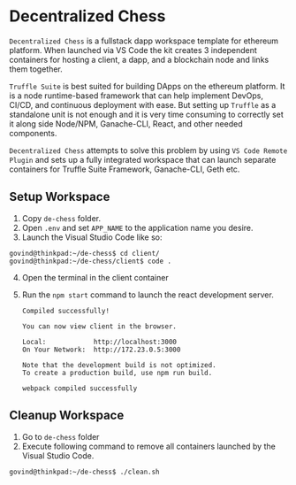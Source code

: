 # Decentralized Chess

`Decentralized Chess` is a fullstack dapp workspace template for ethereum platform. When launched via VS Code the kit creates 3 independent containers for hosting a client, a dapp, and a blockchain node and links them together.

`Truffle Suite` is best suited for building DApps on the ethereum platform. It is a node runtime-based framework that can help implement DevOps, CI/CD, and continuous deployment with ease. But setting up `Truffle` as a standalone unit is not enough and it is very time consuming to correctly set it along side Node/NPM, Ganache-CLI, React, and other needed components.

`Decentralized Chess` attempts to solve this problem by using `VS Code Remote Plugin` and sets up a fully integrated workspace that can launch separate containers for Truffle Suite Framework, Ganache-CLI, Geth etc.

## Setup Workspace

1. Copy `de-chess` folder.
2. Open `.env` and set `APP_NAME` to the application name you desire.
3. Launch the Visual Studio Code like so:

```
govind@thinkpad:~/de-chess$ cd client/
govind@thinkpad:~/de-chess/client$ code .
```

4. Open the terminal in the client container
5. Run the `npm start` command to launch the react development server.

   ```
   Compiled successfully!

   You can now view client in the browser.

   Local:            http://localhost:3000
   On Your Network:  http://172.23.0.5:3000

   Note that the development build is not optimized.
   To create a production build, use npm run build.

   webpack compiled successfully
   ```

## Cleanup Workspace

1. Go to `de-chess` folder
2. Execute following command to remove all containers launched by the Visual Studio Code.

```
govind@thinkpad:~/de-chess$ ./clean.sh

```
